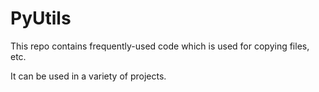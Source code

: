 # PyUtils 

This repo contains frequently-used code which is used for copying files, etc.

It can be used in a variety of projects.
